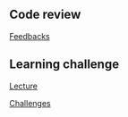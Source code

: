 ## Code review

[Feedbacks](./code-review/feedbacks.md)

## Learning challenge

[Lecture](./learning-challenge/README.md)

[Challenges](./learning-challenge/src/challenges.js)
